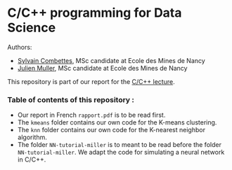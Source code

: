 # C/C++ programming for Data Science

Authors:
- [Sylvain Combettes](https://www.linkedin.com/in/sylvain-combettes), MSc candidate at Ecole des Mines de Nancy
- [Julien Muller](https://fr.linkedin.com/in/julien-muller-9b3a77166), MSc candidate at Ecole des Mines de Nancy

This repository is part of our report for the [C/C++ lecture](https://www.depinfonancy.net/cours-%C3%A9lectifs/ces7aj).

### Table of contents of this repository :
- Our report in French `rapport.pdf` is to be read first.
- The `kmeans` folder contains our own code for the K-means clustering.
- The `knn` folder contains our own code for the K-nearest neighbor algorithm.
- The folder `NN-tutorial-miller` is to meant to be read before the folder `NN-tutorial-miller`. We adapt the code for simulating a neural network in C/C++.
